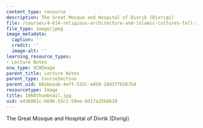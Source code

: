 ```yaml
---
content_type: resource
description: The Great Mosque and Hospital of Divrik (Divrigi)
file: /courses/4-614-religious-architecture-and-islamic-cultures-fall-2002/e436881cb69655c159ee0d17a25b6619_1068thumbnail.jpg
file_type: image/jpeg
image_metadata:
  caption: ''
  credit: ''
  image-alt: ''
learning_resource_types:
- Lecture Notes
ocw_type: OCWImage
parent_title: Lecture Notes
parent_type: CourseSection
parent_uid: 68abeaab-4eff-532c-e858-18d3ffb567bd
resourcetype: Image
title: 1068thumbnail.jpg
uid: e436881c-b696-55c1-59ee-0d17a25b6619
---
```

The Great Mosque and Hospital of Divrik (Divrigi)

